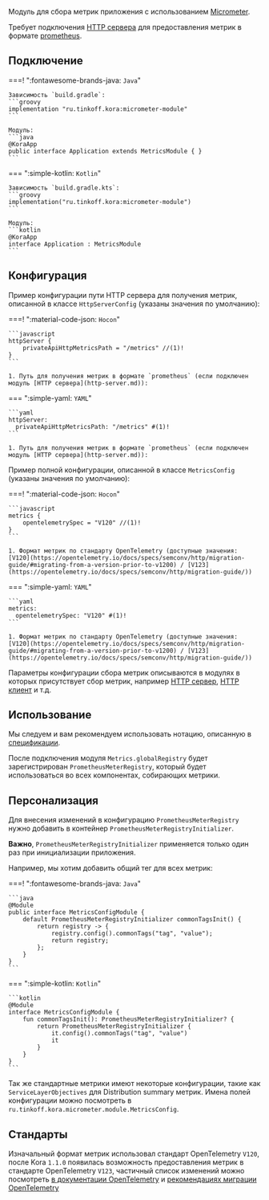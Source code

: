Модуль для сбора метрик приложения с использованием [Micrometer](https://micrometer.io/docs/concepts#_purpose).

Требует подключения [HTTP сервера](http-server.md) для предоставления метрик в формате [prometheus](https://prometheus.io/docs/concepts/data_model/).

## Подключение

===! ":fontawesome-brands-java: `Java`"

    Зависимость `build.gradle`:
    ```groovy
    implementation "ru.tinkoff.kora:micrometer-module"
    ```

    Модуль:
    ```java
    @KoraApp
    public interface Application extends MetricsModule { }
    ```

=== ":simple-kotlin: `Kotlin`"

    Зависимость `build.gradle.kts`:
    ```groovy
    implementation("ru.tinkoff.kora:micrometer-module")
    ```

    Модуль:
    ```kotlin
    @KoraApp
    interface Application : MetricsModule
    ```

## Конфигурация

Пример конфигурации пути HTTP сервера для получения метрик, описанной в классе `HttpServerConfig` (указаны значения по умолчанию):

===! ":material-code-json: `Hocon`"

    ```javascript
    httpServer {
        privateApiHttpMetricsPath = "/metrics" //(1)!
    }
    ```

    1. Путь для получения метрик в формате `prometheus` (если подключен модуль [HTTP сервера](http-server.md)):

=== ":simple-yaml: `YAML`"

    ```yaml
    httpServer:
      privateApiHttpMetricsPath: "/metrics" #(1)!
    ```

    1. Путь для получения метрик в формате `prometheus` (если подключен модуль [HTTP сервера](http-server.md)):

Пример полной конфигурации, описанной в классе `MetricsConfig` (указаны значения по умолчанию):

===! ":material-code-json: `Hocon`"

    ```javascript
    metrics {
        opentelemetrySpec = "V120" //(1)!
    }
    ```

    1. Формат метрик по стандарту OpenTelemetry (доступные значения: [V120](https://opentelemetry.io/docs/specs/semconv/http/migration-guide/#migrating-from-a-version-prior-to-v1200) / [V123](https://opentelemetry.io/docs/specs/semconv/http/migration-guide/))

=== ":simple-yaml: `YAML`"

    ```yaml
    metrics:
      opentelemetrySpec: "V120" #(1)!
    ```

    1. Формат метрик по стандарту OpenTelemetry (доступные значения: [V120](https://opentelemetry.io/docs/specs/semconv/http/migration-guide/#migrating-from-a-version-prior-to-v1200) / [V123](https://opentelemetry.io/docs/specs/semconv/http/migration-guide/))

Параметры конфигурации сбора метрик описываются в модулях в которых присутствует сбор метрик, например [HTTP сервер](http-server.md), [HTTP клиент](http-client.md) и т.д.

## Использование

Мы следуем и вам рекомендуем использовать нотацию, описанную в [спецификации](https://prometheus.io/docs/concepts/data_model/).

После подключения модуля `Metrics.globalRegistry` будет зарегистрирован `PrometheusMeterRegistry`, который будет использоваться во всех компонентах, собирающих метрики.

## Персонализация

Для внесения изменений в конфигурацию `PrometheusMeterRegistry` нужно добавить в контейнер `PrometheusMeterRegistryInitializer`.

**Важно**, `PrometheusMeterRegistryInitializer` применяется только один раз при инициализации приложения.

Например, мы хотим добавить общий тег для всех метрик:

===! ":fontawesome-brands-java: `Java`"

    ```java
    @Module
    public interface MetricsConfigModule {
        default PrometheusMeterRegistryInitializer commonTagsInit() {
            return registry -> {
                registry.config().commonTags("tag", "value");
                return registry;
            };
        }
    }
    ```

=== ":simple-kotlin: `Kotlin`"

    ```kotlin
    @Module
    interface MetricsConfigModule {
        fun commonTagsInit(): PrometheusMeterRegistryInitializer? {
            return PrometheusMeterRegistryInitializer {
                it.config().commonTags("tag", "value")
                it
            }
        }
    }
    ```

Так же стандартные метрики имеют некоторые конфигурации, такие как `ServiceLayerObjectives` для Distribution summary метрик.
Имена полей конфигурации можно посмотреть в `ru.tinkoff.kora.micrometer.module.MetricsConfig`.

## Стандарты

Изначальный формат метрик использовал стандарт OpenTelemetry `V120`, после Kora `1.1.0` появилась возможность предоставления метрик
в стандарте OpenTelemetry `V123`, частичный список изменений можно посмотреть [в документации OpenTelemetry](https://opentelemetry.io/blog/2023/http-conventions-declared-stable/)
и [рекомендациях миграции OpenTelemetry](https://opentelemetry.io/docs/specs/semconv/http/migration-guide/)
